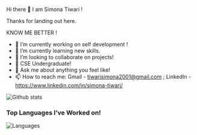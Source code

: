  Hi there 👋 I am Simona Tiwari !

Thanks for landing out here.


KNOW ME BETTER !

- 🔭 I’m currently working on self development !
- 🌱 I’m currently learning new skills.
- 👯 I’m looking to collaborate on projects!
- 🤔 CSE Undergraduate!
- 💬 Ask me about anything you feel like!
- 📫 How to reach me: Gmail - tiwarisimona2001@gmail.com ; LinkedIn - https://www.linkedin.com/in/simona-tiwari/


![Github stats](https://github-readme-stats.vercel.app/api?username=TiwariSimona)

### Top Languages I've Worked on!
![Languages](https://github-readme-stats.anuraghazra1.vercel.app/api/top-langs/?username=TiwariSimona&layout=compact&theme=light)
